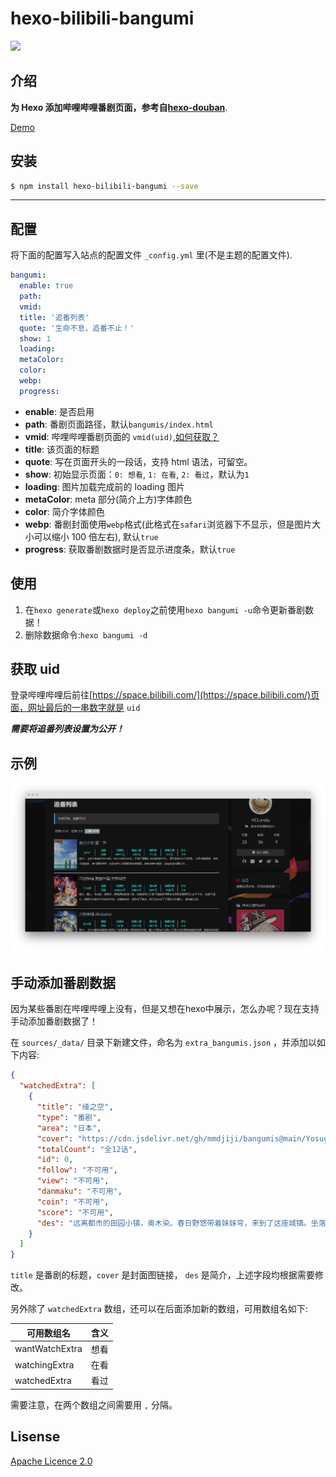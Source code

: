 # hexo-bilibili-bangumi

![](https://nodei.co/npm/hexo-bilibili-bangumi.png?downloads=true&downloadRank=true&stars=true)

## 介绍

**为 Hexo 添加哔哩哔哩番剧页面，参考自[hexo-douban](https://github.com/mythsman/hexo-douban)**.

[Demo](https://demo.hclonely.com/bangumis/)

## 安装

```bash
$ npm install hexo-bilibili-bangumi --save
```

------------

## 配置

将下面的配置写入站点的配置文件 `_config.yml` 里(不是主题的配置文件).

``` yaml
bangumi:
  enable: true
  path:
  vmid:
  title: '追番列表'
  quote: '生命不息，追番不止！'
  show: 1
  loading:
  metaColor:
  color:
  webp:
  progress:
```

- **enable**: 是否启用
- **path**: 番剧页面路径，默认`bangumis/index.html`
- **vmid**: 哔哩哔哩番剧页面的 `vmid(uid)`,[如何获取？](#获取uid)
- **title**: 该页面的标题
- **quote**: 写在页面开头的一段话，支持 html 语法，可留空。
- **show**: 初始显示页面：`0: 想看`, `1: 在看`, `2: 看过`，默认为`1`
- **loading**: 图片加载完成前的 loading 图片
- **metaColor**: meta 部分(简介上方)字体颜色
- **color**: 简介字体颜色
- **webp**: 番剧封面使用`webp`格式(此格式在`safari`浏览器下不显示，但是图片大小可以缩小 100 倍左右), 默认`true`
- **progress**: 获取番剧数据时是否显示进度条，默认`true`

## 使用

1. 在`hexo generate`或`hexo deploy`之前使用`hexo bangumi -u`命令更新番剧数据！
2. 删除数据命令:`hexo bangumi -d`

## 获取 uid

登录哔哩哔哩后前往[https://space.bilibili.com/](https://space.bilibili.com/)页面，网址最后的一串数字就是 `uid`

***需要将追番列表设置为公开！***

## 示例

![示例图片](https://github.com/HCLonely/hexo-bilibili-bangumi/raw/master/example.png)

## 手动添加番剧数据
因为某些番剧在哔哩哔哩上没有，但是又想在hexo中展示，怎么办呢？现在支持手动添加番剧数据了！

在 `sources/_data/` 目录下新建文件，命名为 `extra_bangumis.json` ，并添加以如下内容:
```json
{
  "watchedExtra": [
    {
      "title": "缘之空", 
      "type": "番剧", 
      "area": "日本", 
      "cover": "https://cdn.jsdelivr.net/gh/mmdjiji/bangumis@main/Yosuga-no-Sora/cover.jpg", 
      "totalCount": "全12话", 
      "id": 0,
      "follow": "不可用", 
      "view": "不可用", 
      "danmaku": "不可用", 
      "coin": "不可用", 
      "score": "不可用", 
      "des": "远离都市的田园小镇，奥木染。春日野悠带着妹妹穹，来到了这座城镇。坐落在这里的是，儿时暑假经常造访的充满回忆的已故祖父的家。双亲因意外事故而丧生，变得无依无靠..."
    }
  ]
}
```

`title` 是番剧的标题，`cover` 是封面图链接， `des` 是简介，上述字段均根据需要修改。

另外除了 `watchedExtra` 数组，还可以在后面添加新的数组，可用数组名如下:

|可用数组名|含义|
|-|-|
|wantWatchExtra|想看|
|watchingExtra|在看|
|watchedExtra|看过|

需要注意，在两个数组之间需要用 `,` 分隔。

## Lisense

[Apache Licence 2.0](https://github.com/HCLonely/hexo-bilibili-bangumi/blob/master/LICENSE)
